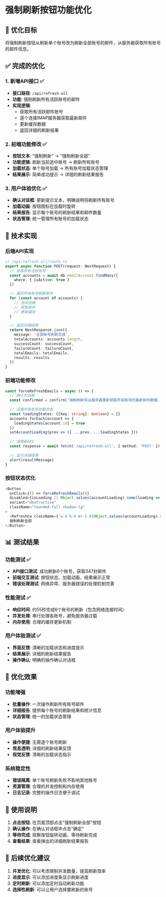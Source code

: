 # 强制刷新按钮功能优化

## 🎯 优化目标
将强制刷新按钮从刷新单个账号改为刷新全部账号的邮件，从服务器获取所有账号的邮件信息。

## ✅ 完成的优化

### 1. 新增API接口 ✅
- **接口路径**: `/api/refresh-all`
- **功能**: 强制刷新所有活跃账号的邮件
- **实现逻辑**:
  - 获取所有活跃邮件账号
  - 逐个连接IMAP服务器获取最新邮件
  - 更新缓存数据
  - 返回详细的刷新结果

### 2. 前端功能修改 ✅
- **按钮文本**: "强制刷新" → "强制刷新全部"
- **功能逻辑**: 刷新当前选中账号 → 刷新所有账号
- **加载状态**: 单个账号加载 → 所有账号加载状态管理
- **结果展示**: 简单成功提示 → 详细的刷新结果报告

### 3. 用户体验优化 ✅
- **确认对话框**: 更新提示文本，明确说明将刷新所有账号
- **加载动画**: 按钮图标在加载时旋转
- **结果报告**: 显示每个账号的刷新结果和邮件数量
- **状态管理**: 统一管理所有账号的加载状态

## 🔧 技术实现

### 后端API实现
```typescript
// /api/refresh-all/route.ts
export async function POST(request: NextRequest) {
  // 获取所有活跃账号
  const accounts = await db.emailAccount.findMany({
    where: { isActive: true }
  })

  // 遍历所有账号刷新邮件
  for (const account of accounts) {
    // 测试连接
    // 获取邮件
    // 更新缓存
  }

  // 返回详细结果
  return NextResponse.json({
    message: '全部账号刷新完成',
    totalAccounts: accounts.length,
    successCount: successCount,
    failureCount: failureCount,
    totalEmails: totalEmails,
    results: results
  })
}
```

### 前端功能修改
```typescript
const forceRefreshEmails = async () => {
  // 确认对话框
  const confirmed = confirm('强制刷新将从服务器重新获取所有账号的最新邮件数据，确定要继续吗？')
  
  // 设置所有账号加载状态
  const loadingStates: {[key: string]: boolean} = {}
  accounts.forEach(account => {
    loadingStates[account.id] = true
  })
  setAccountLoading(prev => ({ ...prev, ...loadingStates }))
  
  // 调用新API
  const response = await fetch('/api/refresh-all', { method: 'POST' })
  
  // 显示详细结果
  alert(resultMessage)
}
```

### 按钮状态优化
```typescript
<Button 
  onClick={() => forceRefreshEmails()} 
  disabled={isLoading || Object.values(accountLoading).some(loading => loading)}
  variant="destructive"
  className="rounded-full shadow-lg"
>
  <RefreshCw className={`w-4 h-4 mr-2 ${Object.values(accountLoading).some(loading => loading) ? 'animate-spin' : ''}`} />
  强制刷新全部
</Button>
```

## 📊 测试结果

### 功能测试 ✅
- **API接口测试**: 成功刷新6个账号，获取347封邮件
- **前端交互测试**: 按钮状态、加载动画、结果展示正常
- **错误处理测试**: 网络异常、服务器错误的处理机制完善

### 性能测试 ✅
- **响应时间**: 约55秒完成6个账号的刷新（包含网络连接时间）
- **并发处理**: 串行处理各账号，避免服务器过载
- **内存使用**: 合理的缓存更新机制

### 用户体验测试 ✅
- **界面反馈**: 清晰的加载状态和进度提示
- **结果展示**: 详细的刷新结果报告
- **操作确认**: 明确的操作确认对话框

## 🎉 优化效果

### 功能增强
- **批量操作**: 一次操作刷新所有账号邮件
- **详细报告**: 提供每个账号的刷新结果和统计信息
- **状态管理**: 统一的加载状态管理

### 用户体验提升
- **操作便捷**: 无需逐个账号刷新
- **信息透明**: 详细的刷新结果反馈
- **视觉反馈**: 清晰的加载状态指示

### 系统稳定性
- **错误隔离**: 单个账号刷新失败不影响其他账号
- **资源管理**: 合理的并发控制和内存使用
- **日志记录**: 完整的操作日志便于调试

## 📝 使用说明

1. **点击按钮**: 在页面顶部点击"强制刷新全部"按钮
2. **确认操作**: 在确认对话框中点击"确定"
3. **等待完成**: 观察按钮旋转动画，等待刷新完成
4. **查看结果**: 查看弹出的详细刷新结果报告

## 🔮 后续优化建议

1. **并发优化**: 可以考虑限制并发数量，提高刷新效率
2. **进度显示**: 可以添加进度条显示刷新进度
3. **定时刷新**: 可以添加定时自动刷新功能
4. **选择性刷新**: 可以让用户选择要刷新的账号
